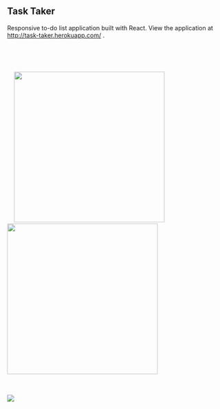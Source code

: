 ## Task Taker

Responsive to-do list application built with React. View the application at http://task-taker.herokuapp.com/ .
&nbsp;

&nbsp;

&nbsp;

&nbsp;&nbsp;&nbsp;&nbsp;<img src="http://drive.google.com/uc?export=view&id=1BODNfmshhCHfJRAuyPBRC5--10b6hUWm" height="350">&nbsp;&nbsp;&nbsp;&nbsp;&nbsp;&nbsp;&nbsp;&nbsp;&nbsp;&nbsp;&nbsp;&nbsp;&nbsp;&nbsp;&nbsp;&nbsp;&nbsp;&nbsp;&nbsp;&nbsp;&nbsp;<img src="http://drive.google.com/uc?export=view&id=120QG3k-4b3cHyNiE1zld-yEbB5yXmfkn" height="350">
&nbsp;

&nbsp;


<img src="http://drive.google.com/uc?export=view&id=1OxBb4j9Qe45QePexOYOjHd29kM58XqDM">



